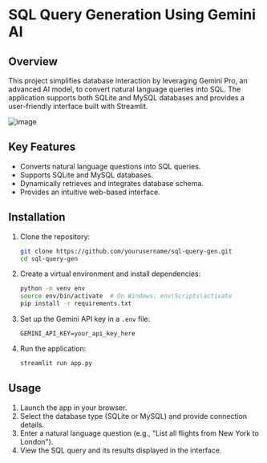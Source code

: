 # SQL Query Generation Using Gemini AI

## Overview
This project simplifies database interaction by leveraging Gemini Pro, an advanced AI model, to convert natural language queries into SQL. The application supports both SQLite and MySQL databases and provides a user-friendly interface built with Streamlit.

![image](https://github.com/user-attachments/assets/03137f65-d597-41be-a884-51e130f0e12a)

## Key Features
- Converts natural language questions into SQL queries.
- Supports SQLite and MySQL databases.
- Dynamically retrieves and integrates database schema.
- Provides an intuitive web-based interface.

## Installation
1. Clone the repository:
   ```bash
   git clone https://github.com/yourusername/sql-query-gen.git
   cd sql-query-gen
   ```
2. Create a virtual environment and install dependencies:
   ```bash
   python -m venv env
   source env/bin/activate  # On Windows: env\Scripts\activate
   pip install -r requirements.txt
   ```
3. Set up the Gemini API key in a `.env` file:
   ```
   GEMINI_API_KEY=your_api_key_here
   ```
4. Run the application:
   ```bash
   streamlit run app.py
   ```

## Usage
1. Launch the app in your browser.
2. Select the database type (SQLite or MySQL) and provide connection details.
3. Enter a natural language question (e.g., "List all flights from New York to London").
4. View the SQL query and its results displayed in the interface.

 




